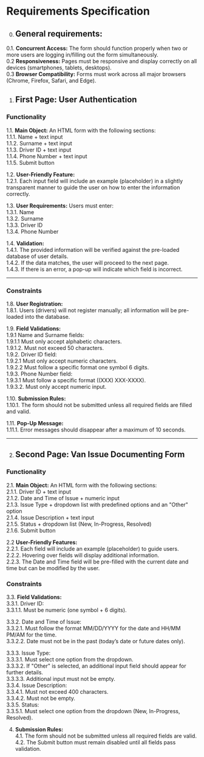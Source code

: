 # Requirements Specification

0. ## General requirements: 
0.1. **Concurrent Access:**  The form should function properly when two or more users are logging in/filling out the form simultaneously.  
0.2 **Responsiveness:** Pages must be responsive and display correctly on all devices (smartphones, tablets, desktops).  
0.3 **Browser Compatibility:**  Forms must work across all major browsers (Chrome, Firefox, Safari, and Edge).  

1. ## First Page: User Authentication  

### Functionality
1.1. **Main Object:** An HTML form with the following sections:  
        1.1.1. Name + text input   
        1.1.2. Surname + text input  
        1.1.3. Driver ID + text input  
        1.1.4. Phone Number + text input  
        1.1.5. Submit button  

1.2. **User-Friendly Feature:**  
    1.2.1. Each input field will include an example (placeholder) in a slightly transparent manner to guide the user on how to enter the information correctly.  

1.3. **User Requirements:**  Users must enter:   
      1.3.1. Name    
      1.3.2. Surname  
      1.3.3. Driver ID  
      1.3.4. Phone Number  

1.4. **Validation:**     
   1.4.1. The provided information will be verified against the pre-loaded database of user details.  
   1.4.2. If the data matches, the user will proceed to the next page.  
   1.4.3. If there is an error, a pop-up will indicate which field is incorrect.  


---


### Constraints

1.8. **User Registration:**    
    1.8.1. Users (drivers) will not register manually; all information will be pre-loaded into the database.  

1.9. **Field Validations:**  
      1.9.1 Name and Surname fields:   
      1.9.1.1 Must only accept alphabetic characters.  
      1.9.1.2. Must not exceed 50 characters.  
      1.9.2. Driver ID field:        
      1.9.2.1 Must only accept numeric characters.  
      1.9.2.2 Must follow a specific format one symbol 6 digits.  
      1.9.3. Phone Number field:       
      1.9.3.1 Must follow a specific format ((XXX) XXX-XXXX).  
      1.9.3.2. Must only accept numeric input.  

1.10. **Submission Rules:**  
    1.10.1. The form should not be submitted unless all required fields are filled and valid.  

1.11. **Pop-Up Message:**  
    1.11.1. Error messages should disappear after a maximum of 10 seconds.  

---

2. ## Second Page: Van Issue Documenting Form

### Functionality

2.1. **Main Object:** An HTML form with the following sections:  
      2.1.1. Driver ID + text input  
      2.1.2. Date and Time of Issue + numeric input  
      2.1.3. Issue Type + dropdown list with predefined options and an "Other" option  
      2.1.4. Issue Description + text input  
       2.1.5. Status + dropdown list (New, In-Progress, Resolved)  
       2.1.6. Submit button  

2.2 **User-Friendly Features:**  
   2.2.1. Each field will include an example (placeholder) to guide users.  
   2.2.2. Hovering over fields will display additional information.  
   2.2.3. The Date and Time field will be pre-filled with the current date and time but can be modified by the user.  


### Constraints

3.3. **Field Validations:**  
     3.3.1. Driver ID:  
     3.3.1.1. Must be numeric (one symbol + 6 digits).   
   
 3.3.2. Date and Time of Issue:  
      3.3.2.1. Must follow the format MM/DD/YYYY for the date and HH/MM PM/AM for the time.  
      3.3.2.2. Date must not be in the past (today’s date or future dates only).   
   
3.3.3. Issue Type:  
     3.3.3.1. Must select one option from the dropdown.  
     3.3.3.2. If "Other" is selected, an additional input field should appear for further details.  
     3.3.3.3. Additional input must not be empty.  
     3.3.4. Issue Description:  
     3.3.4.1. Must not exceed 400 characters.  
     3.3.4.2. Must not be empty.  
     3.3.5. Status:  
     3.3.5.1. Must select one option from the dropdown (New, In-Progress, Resolved). 

4. **Submission Rules:**  
   4.1. The form should not be submitted unless all required fields are valid.  
   4.2. The Submit button must remain disabled until all fields pass validation.  
